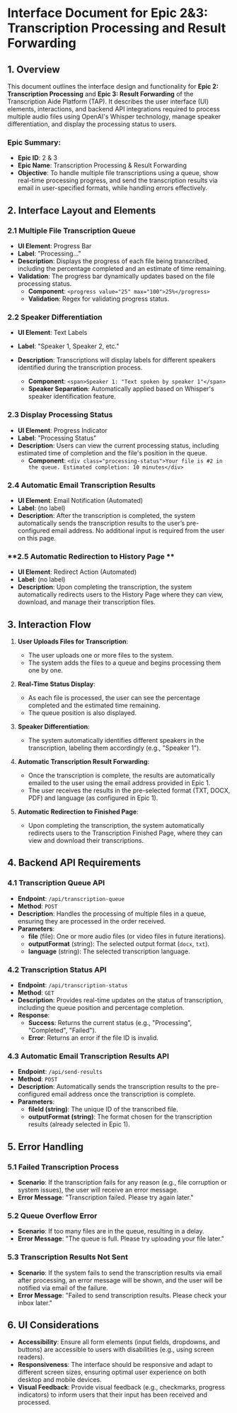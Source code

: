
# **Interface Document for Epic 2&3: Transcription Processing and Result Forwarding**

## **1. Overview**

This document outlines the interface design and functionality for **Epic 2: Transcription Processing** and **Epic 3: Result Forwarding** of the Transcription Aide Platform (TAP). It describes the user interface (UI) elements, interactions, and backend API integrations required to process multiple audio files using OpenAI's Whisper technology, manage speaker differentiation, and display the processing status to users.

### **Epic Summary:**
- **Epic ID**: 2 & 3
- **Epic Name**: Transcription Processing & Result Forwarding
- **Objective**: To handle multiple file transcriptions using a queue, show real-time processing progress, and send the transcription results via email in user-specified formats, while handling errors effectively.


## **2. Interface Layout and Elements**

### **2.1 Multiple File Transcription Queue**

- **UI Element**: Progress Bar
- **Label**: "Processing..."
- **Description**: Displays the progress of each file being transcribed, including the percentage completed and an estimate of time remaining.
- **Validation**: The progress bar dynamically updates based on the file processing status.
  - **Component**: `<progress value="25" max="100">25%</progress>`
  - **Validation**: Regex for validating progress status.

### **2.2 Speaker Differentiation**

- **UI Element**: Text Labels
- **Label**: "Speaker 1, Speaker 2, etc."
- **Description**: Transcriptions will display labels for different speakers identified during the transcription process.

  - **Component**: `<span>Speaker 1: "Text spoken by speaker 1"</span>`
  - **Speaker Separation**: Automatically applied based on Whisper's speaker identification feature.


### **2.3 Display Processing Status**

- **UI Element**: Progress Indicator
- **Label**: "Processing Status"
- **Description**: Users can view the current processing status, including estimated time of completion and the file's position in the queue.
  - **Component**: `<div class="processing-status">Your file is #2 in the queue. Estimated completion: 10 minutes</div>`


### **2.4 Automatic Email Transcription Results**

- **UI Element**: Email Notification (Automated)
- **Label**: (no label)
- **Description**: After the transcription is completed, the system automatically sends the transcription results to the user’s pre-configured email address. No additional input is required from the user on this page.



### **2.5 Automatic Redirection to History Page **

- **UI Element**: Redirect Action (Automated)
- **Label**: (no label)
- **Description**:  Upon completing the transcription, the system automatically redirects users to the History Page where they can view, download, and manage their transcription files.


## **3. Interaction Flow**

1. **User Uploads Files for Transcription**:
   - The user uploads one or more files to the system.
   - The system adds the files to a queue and begins processing them one by one.

2. **Real-Time Status Display**:
   - As each file is processed, the user can see the percentage completed and the estimated time remaining.
   - The queue position is also displayed.

3. **Speaker Differentiation**:
   - The system automatically identifies different speakers in the transcription, labeling them accordingly (e.g., "Speaker 1").

4. **Automatic Transcription Result Forwarding**:
   - Once the transcription is complete, the results are automatically emailed to the user using the email address provided in Epic 1.
   - The user receives the results in the pre-selected format (TXT, DOCX, PDF) and language (as configured in Epic 1).

5. **Automatic Redirection to Finished Page**:
   - Upon completing the transcription, the system automatically redirects users to the Transcription Finished Page, where they can view and download their transcriptions.


## **4. Backend API Requirements**

### **4.1 Transcription Queue API**

- **Endpoint**: `/api/transcription-queue`
- **Method**: `POST`
- **Description**: Handles the processing of multiple files in a queue, ensuring they are processed in the order received.
- **Parameters**:
  - **file** (file): One or more audio files (or video files in future iterations).
  - **outputFormat** (string): The selected output format (`docx`, `txt`).
  - **language** (string): The selected transcription language.


### **4.2 Transcription Status API**

- **Endpoint**: `/api/transcription-status`
- **Method**: `GET`
- **Description**: Provides real-time updates on the status of transcription, including the queue position and percentage completion.
- **Response**:
  - **Success**: Returns the current status (e.g., "Processing", "Completed", "Failed").
  - **Error**: Returns an error if the file ID is invalid.


### **4.3 Automatic Email Transcription Results API**

- **Endpoint**: `/api/send-results`
- **Method**: `POST`
- **Description**: Automatically sends the transcription results to the pre-configured email address once the transcription is complete.
- **Parameters**:
    - **fileId (string)**: The unique ID of the transcribed file.
    - **outputFormat (string)**: The format chosen for the transcription results (already selected in Epic 1).



## **5. Error Handling**

### **5.1 Failed Transcription Process**
- **Scenario**: If the transcription fails for any reason (e.g., file corruption or system issues), the user will receive an error message.
- **Error Message**: "Transcription failed. Please try again later."

### **5.2 Queue Overflow Error**
- **Scenario**: If too many files are in the queue, resulting in a delay.
- **Error Message**: "The queue is full. Please try uploading your file later."

### **5.3 Transcription Results Not Sent**
- **Scenario**: If the system fails to send the transcription results via email after processing, an error message will be shown, and the user will be notified via email of the failure.
- **Error Message**: "Failed to send transcription results. Please check your inbox later."


## **6. UI Considerations**

- **Accessibility**: Ensure all form elements (input fields, dropdowns, and buttons) are accessible to users with disabilities (e.g., using screen readers).
- **Responsiveness**: The interface should be responsive and adapt to different screen sizes, ensuring optimal user experience on both desktop and mobile devices.
- **Visual Feedback**: Provide visual feedback (e.g., checkmarks, progress indicators) to inform users that their input has been received and processed.

